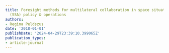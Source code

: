```yaml
---
title: Foresight methods for multilateral collaboration in space situational awareness
  (SSA) policy & operations
authors:
- Regina Peldszus
date: '2018-01-01'
publishDate: '2024-04-29T23:39:10.399065Z'
publication_types:
- article-journal
---
```

